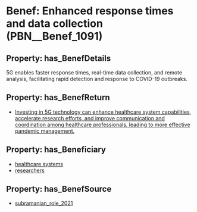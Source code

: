 # Benef: __Enhanced response times and data collection__ (PBN__Benef_1091)

## Property: has_BenefDetails

5G enables faster response times, real-time data collection, and remote analysis, facilitating rapid detection and response to COVID-19 outbreaks.

## Property: has_BenefReturn

* [Investing in 5G technology can enhance healthcare system capabilities, accelerate research efforts, and improve communication and coordination among healthcare professionals, leading to more effective pandemic management.](../BenefReturn/PBN__BenefReturn_1220)

## Property: has_Beneficiary

* [healthcare systems](../Stakeholder/PBN__Stakeholder_193)
* [researchers](../Stakeholder/PBN__Stakeholder_2)

## Property: has_BenefSource

* [subramanian_role_2021](../Article/PBN__Article_226)

